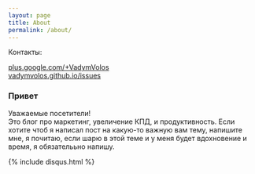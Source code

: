 ```yaml
---
layout: page
title: About
permalink: /about/
---
```

Контакты:

<a href="https://plus.google.com/+VadymVolos" target="_blank" rel="nofollow">plus.google.com/+VadymVolos</a> <br>
<a href="https://github.com/VadymVolos/vadymvolos.github.io/issues" target="_blank" rel="nofollow">vadymvolos.github.io/issues</a>



### Привет

Уважаемые посетители! 
<br>
Это блог про маркетинг, увеличение КПД, и продуктивность.
Если хотите чтоб я написал пост на какую-то важную вам тему, напишите мне, я почитаю, если шарю в этой теме и у меня будет вдохновение и время, я обязателььно напишу.

{% include disqus.html %}
